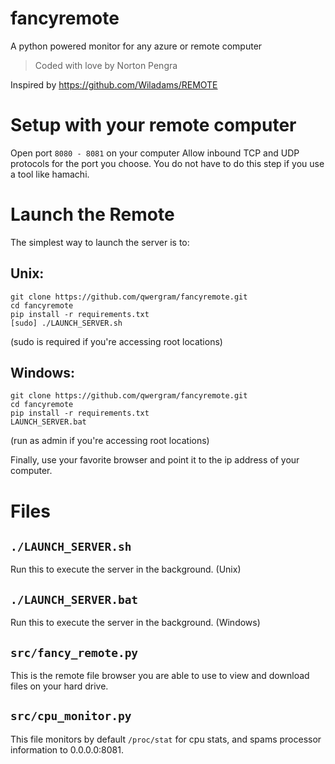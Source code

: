 # fancyremote
  A python powered monitor for any azure or remote computer
  > Coded with love by Norton Pengra
  
  Inspired by https://github.com/Wiladams/REMOTE

# Setup with your remote computer
Open port `8080 - 8081` on your computer
Allow inbound TCP and UDP protocols for the port you choose.
You do not have to do this step if you use a tool like hamachi.

# Launch the Remote
The simplest way to launch the server is to:

## Unix:
```
git clone https://github.com/qwergram/fancyremote.git
cd fancyremote
pip install -r requirements.txt
[sudo] ./LAUNCH_SERVER.sh
```
(sudo is required if you're accessing root locations)

## Windows:
```
git clone https://github.com/qwergram/fancyremote.git
cd fancyremote
pip install -r requirements.txt
LAUNCH_SERVER.bat
```
(run as admin if you're accessing root locations)

Finally, use your favorite browser and point it to the ip address of your computer.

# Files
## `./LAUNCH_SERVER.sh`
Run this to execute the server in the background. (Unix)

## `./LAUNCH_SERVER.bat`
Run this to execute the server in the background. (Windows)

## `src/fancy_remote.py`
This is the remote file browser you are able to use to view and download files on your hard drive.

## `src/cpu_monitor.py`
This file monitors by default `/proc/stat` for cpu stats, and spams processor information to 0.0.0.0:8081.
